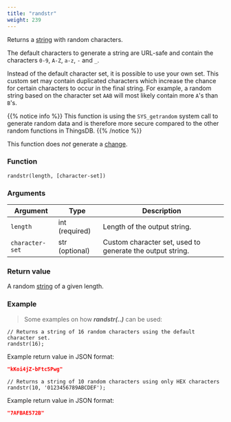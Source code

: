 ```yaml
---
title: "randstr"
weight: 239
---
```


Returns a [string](../../data-types/str) with random characters.

The default characters to generate a string are URL-safe and contain the characters `0-9`, `A-Z`, `a-z`, `-` and `_`.

Instead of the default character set, it is possible to use your own set. This custom set may contain duplicated characters which increase the chance for certain characters to occur in the final string. For example, a random string based on the character set `AAB` will most likely contain more `A`'s than `B`'s.

{{% notice info %}}
This function is using the `SYS_getrandom` system call to generate random data and is therefore more secure compared to the other random functions in ThingsDB.
{{% /notice %}}

This function does *not* generate a [change](../../overview/changes).

### Function

`randstr(length, [character-set])`

### Arguments

Argument | Type | Description
-------- | ---- | -----------
`length` | int (required) | Length of the output string.
`character-set` | str (optional) | Custom character set, used to generate the output string.

### Return value

A random [string](../../data-types/str) of a given length.

### Example

> Some examples on how ***randstr(..)*** can be used:

```thingsdb,should_pass
// Returns a string of 16 random characters using the default character set.
randstr(16);
```

Example return value in JSON format:

```json
"kKoi4jZ-bFtc5Pwg"
```

```thingsdb,should_pass
// Returns a string of 10 random characters using only HEX characters
randstr(10, '0123456789ABCDEF');
```

Example return value in JSON format:

```json
"7AFBAE572B"
```
